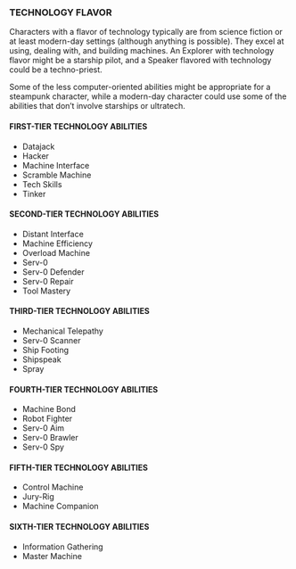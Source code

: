 ### TECHNOLOGY FLAVOR

<!-- P, ID: 040091 -->

Characters with a flavor of technology typically are from science fiction or at least modern-day settings (although anything is possible). They excel at using, dealing with, and building machines. An Explorer with technology flavor might be a starship pilot, and a Speaker flavored with technology could be a techno-priest.

<!-- P, ID: 040092 -->

Some of the less computer-oriented abilities might be appropriate for a steampunk character, while a modern-day character could use some of the abilities that don’t involve starships or ultratech.

#### FIRST-TIER TECHNOLOGY ABILITIES

<!-- L, ID: 040095 -->

- Datajack
- Hacker
- Machine Interface
- Scramble Machine
- Tech Skills
- Tinker

<!-- /L -->

#### SECOND-TIER TECHNOLOGY ABILITIES

<!-- L, ID: 040110 -->

- Distant Interface
- Machine Efficiency
- Overload Machine
- Serv-0
- Serv-0 Defender
- Serv-0 Repair
- Tool Mastery

<!-- /L -->

#### THIRD-TIER TECHNOLOGY ABILITIES

<!-- L, ID: 040127 -->

- Mechanical Telepathy
- Serv-0 Scanner
- Ship Footing
- Shipspeak
- Spray

<!-- /L -->

#### FOURTH-TIER TECHNOLOGY ABILITIES

<!-- L, ID: 040140 -->

- Machine Bond
- Robot Fighter
- Serv-0 Aim
- Serv-0 Brawler
- Serv-0 Spy

<!-- /L -->

#### FIFTH-TIER TECHNOLOGY ABILITIES

<!-- L, ID: 040153 -->

- Control Machine
- Jury-Rig
- Machine Companion

<!-- /L -->

#### SIXTH-TIER TECHNOLOGY ABILITIES

<!-- L, ID: 040162 -->

- Information Gathering
- Master Machine

<!-- /L -->

